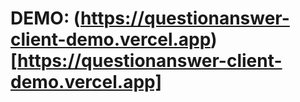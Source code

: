 # DEMO: (https://questionanswer-client-demo.vercel.app)[https://questionanswer-client-demo.vercel.app]
